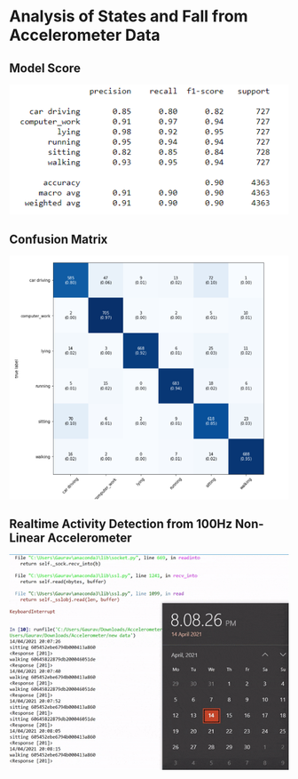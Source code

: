 # Analysis of States and Fall from Accelerometer Data

## Model Score

<img src="https://github.com/gaurav-95/Accelerometer_Activity_Recognition/blob/main/Results/Screenshot%202021-04-01%20182001.png"> 

## Confusion Matrix

<img src="https://github.com/gaurav-95/Accelerometer_Activity_Recognition/blob/main/Results/activity_model_Results.png"> 

## Realtime Activity Detection from 100Hz Non-Linear Accelerometer

<img src="https://github.com/gaurav-95/Accelerometer_Activity_Recognition/blob/main/Results/realtimeactivity.gif"> 

